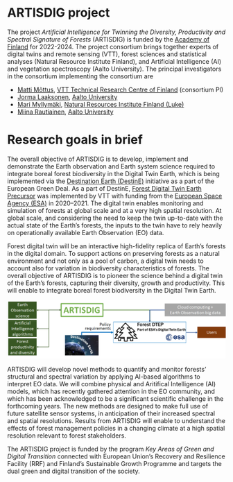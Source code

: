 # ARTISDIG project

The project *Artificial Intelligence for Twinning the Diversity, Productivity and Spectral Signature of Forests* (ARTISDIG)
is funded by the [Academy of Finland](https://www.aka.fi/en) for 2022-2024. The project consortium brings
together experts of digital twins and remote sensing (VTT), forest sciences and statistical analyses (Natural
Resource Institute Finland), and Artificial Intelligence (AI) and vegetation spectroscopy (Aalto University).
The principal investigators  in the consortium implementing the consortium are
* [Matti Mõttus](https://cris.vtt.fi/en/persons/matti-mottus), [VTT Technical Research Centre of Finland](https://www.vttresearch.com/en) (consortium PI)
* [Jorma Laaksonen](https://people.aalto.fi/jorma.laaksonen), [Aalto University](https://www.aalto.fi/en)
* [Mari Myllymäki](https://www.luke.fi/henkilosto/mari-myllymaki/), [Natural Resources Institute Finland (Luke)](https://www.luke.fi/en)
* [Miina Rautiainen](https://people.aalto.fi/miina.a.rautiainen), [Aalto University](https://www.aalto.fi/en)

# Research goals in brief

The overall objective of ARTISDIG is to develop, implement and demonstrate the Earth 
observation and Earth system science required to integrate boreal forest biodiversity in the
Digital Twin Earth, which is being implemented via the
[Destination Earth (DestinE)](https://digital-strategy.ec.europa.eu/en/policies/destination-earth)
initiative as a part of the European Green Deal. As a part of DestinE,
[Forest Digital Twin Earth Precursor](https//foresttwin.org)
was implemented by VTT with funding from the [European Space Agency (ESA)](https://esa.int) in 2020–2021. The
digital twin enables monitoring and simulation of forests at global scale and at a very high
spatial resolution. At global scale, and considering the need to keep the twin up-to-date with the
actual state of the Earth’s forests, the inputs to the twin have to rely heavily on operationally
available Earth Observation (EO) data.


Forest digital twin will be an interactive high-fidelity replica of
Earth’s forests in the digital domain. To support actions on preserving forests as a
natural environment and not only as a pool of carbon,
a digital twin needs to account also for variation in biodiversity characteristics of forests.
The overall objective of ARTISDIG is to pioneer the science behind a digital twin of
the Earth’s forests, capturing their diversity, growth and productivity. This will enable to
integrate boreal forest biodiversity in the Digital Twin Earth.

<p align="center">
  <img src="./ARTISDIG.png" width=750 />
</p>

ARTISDIG will develop novel methods to quantify and monitor forests’ structural and spectral variation by applying AI-based
algorithms to interpret EO data. We will combine physical and Aritifical Intelligence (AI) models, which has
recently gathered attention in the EO community, and which has been acknowledged to be a significant scientific challenge in the
forthcoming years. The new methods are designed to make full use of future satellite sensor systems, in anticipation of their increased
spectral and spatial resolutions. Results from ARTISDIG will enable to understand the effects of forest management policies in a
changing climate at a high spatial resolution relevant to forest stakeholders.

The ARTISDIG project is funded by the program *Key Areas of Green and Digital Transition* connected with  European Union’s
Recovery and Resilience Facility (RRF) and Finland’s Sustainable Growth Programme and targets the dual green and digital transition of the society.

